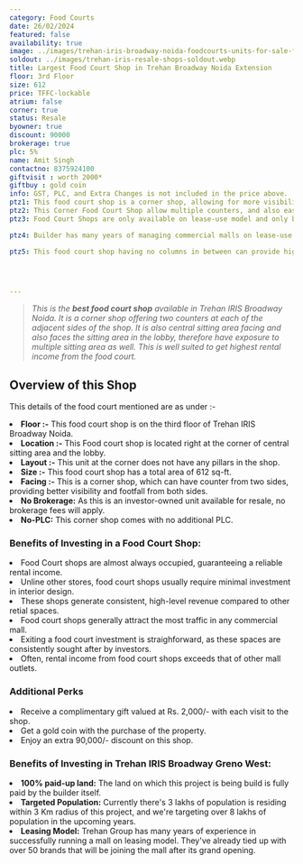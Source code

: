 ```yaml
---
category: Food Courts
date: 26/02/2024
featured: false
availability: true
image: ../images/trehan-iris-broadway-noida-foodcourts-units-for-sale-ffs03.webp
soldout: ../images/trehan-iris-resale-shops-soldout.webp
title: Largest Food Court Shop in Trehan Broadway Noida Extension
floor: 3rd Floor
size: 612
price: TFFC-lockable
atrium: false
corner: true
status: Resale
byowner: true
discount: 90000
brokerage: true
plc: 5%
name: Amit Singh
contactno: 8375924100
giftvisit : worth 2000*
giftbuy : gold coin
info: GST, PLC, and Extra Changes is not included in the price above.
ptz1: This food court shop is a corner shop, allowing for more visibility and therefore higher footfall
ptz2: This Corner Food Court Shop allow multiple counters, and also easy access to the sitting area in two directions.
ptz3: Food Court Shops are only available on lease-use model and only builder has the leasing rights for these shops.

ptz4: Builder has many years of managing commercial malls on lease-use model, therefore investors can be assured to have consistent rental income for their investments for a very long period of time.

ptz5: This food court shop having no columns in between can provide higher rental yield as its preferred for better kitchen planning and staff management.




---
```

> _This is the **best food court shop** available in Trehan IRIS Broadway Noida. It is a corner shop offering two counters at each of the adjacent sides of the shop. It is also central sitting area facing and also faces the sitting area in the lobby, therefore have exposure to multiple sitting area as well. This is well suited to get highest rental income from the food court._

## **Overview of this Shop**

This details of the food court mentioned are as under :-

<li> <b>Floor :-</b> This food court shop is on the third floor of Trehan IRIS Broadway Noida.
<li> <b>Location :-</b> This Food court shop is located right at the corner of central sitting area and the lobby. 
<li> <b>Layout :-</b> This unit at the corner does not have any pillars in the shop. 
<li> <b>Size :-</b> This food court shop has a total area of 612 sq-ft.
<li> <b>Facing :-</b> This is a corner shop, which can have counter from two sides, providing better visibility and footfall from both sides.
<li> <b>No Brokerage:</b> As this is an investor-owned unit available for resale, no brokerage fees will apply.
<li> <b>No-PLC:</b> This corner shop comes with no additional PLC.

### **Benefits of Investing in a Food Court Shop:**
<li> Food Court shops are almost always occupied, guaranteeing a reliable rental income.
<li> Unline other stores, food court shops usually require minimal investment in interior design.
<li> These shops generate consistent, high-level revenue compared to other retial spaces.
<li> Food court shops generally attract the most traffic in any commercial mall.
<li> Exiting a food court investment is straighforward, as these spaces are consistently sought after by investors.
<li> Often, rental income from food court shops exceeds that of other mall outlets.


### **Additional Perks**
<li> Receive a complimentary gift valued at Rs. 2,000/- with each visit to the shop.
<li> Get a gold coin with the purchase of the property.
<li> Enjoy an extra 90,000/- discount on this shop.

### **Benefits of Investing in Trehan IRIS Broadway Greno West:**
<li> <b>100% paid-up land:</b> The land on which this project is being build is fully paid by the builder itself.
<li> <b>Targeted Population:</b> Currently there's 3 lakhs of population is residing within 3 Km radius of this project, and we're targeting over 8 lakhs of population in the upcoming years.
<li> <b>Leasing Model:</b> Trehan Group has many years of experience in successfully running a mall on leasing model. They've already tied up with over 50 brands that will be joining the mall after its grand opening.